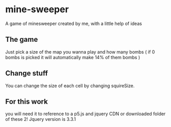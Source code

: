 # mine-sweeper
A game of minesweeper created by me, with a little help of ideas

## The game

Just pick a size of the map you wanna play and how many bombs ( if 0 bombs is picked it will automatically make 14% of them bombs )

## Change stuff

You can change the size of each cell by changing squireSize.

## For this work

you will need it to reference to a p5.js and jquery CDN or downloaded folder of these 2!
Jquery version is 3.3.1
